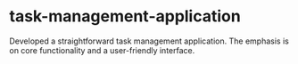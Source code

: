 # task-management-application
Developed a straightforward task management application. The emphasis is on core functionality and a user-friendly interface.

